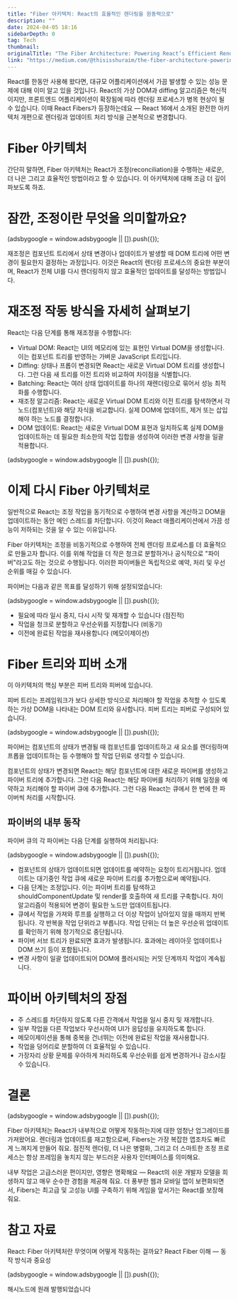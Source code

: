 ```yaml
---
title: "Fiber 아키텍처: React의 효율적인 렌더링을 원동력으로"
description: ""
date: 2024-04-05 18:16
sidebarDepth: 0
tag: Tech
thumbnail: 
originalTitle: "The Fiber Architecture: Powering React’s Efficient Rendering"
link: "https://medium.com/@thisisshuraim/the-fiber-architecture-powering-reacts-efficient-rendering-812e931b5fa1"
---
```



React를 한동안 사용해 왔다면, 대규모 어플리케이션에서 가끔 발생할 수 있는 성능 문제에 대해 이미 알고 있을 것입니다. React의 가상 DOM과 diffing 알고리즘은 혁신적이지만, 프론트엔드 어플리케이션이 확장됨에 따라 렌더링 프로세스가 병목 현상이 될 수 있습니다. 이때 React Fibers가 등장하는데요 — React 16에서 소개된 완전한 아키텍처 개편으로 렌더링과 업데이트 처리 방식을 근본적으로 변경합니다.

# Fiber 아키텍처

간단히 말하면, Fiber 아키텍처는 React가 조정(reconciliation)을 수행하는 새로운, 더 나은 그리고 효율적인 방법이라고 할 수 있습니다. 이 아키텍처에 대해 조금 더 깊이 파보도록 하죠.

# 잠깐, 조정이란 무엇을 의미할까요?

<!-- ui-log 수평형 -->
<ins class="adsbygoogle"
  style="display:block"
  data-ad-client="ca-pub-4877378276818686"
  data-ad-slot="9743150776"
  data-ad-format="auto"
  data-full-width-responsive="true"></ins>
<component is="script">
(adsbygoogle = window.adsbygoogle || []).push({});
</component>

재조정은 컴포넌트 트리에서 상태 변경이나 업데이트가 발생할 때 DOM 트리에 어떤 변경이 필요한지 결정하는 과정입니다. 이것은 React의 렌더링 프로세스의 중요한 부분이며, React가 전체 UI를 다시 렌더링하지 않고 효율적인 업데이트를 달성하는 방법입니다.

# 재조정 작동 방식을 자세히 살펴보기

React는 다음 단계를 통해 재조정을 수행합니다:

- Virtual DOM: React는 UI의 메모리에 있는 표현인 Virtual DOM을 생성합니다. 이는 컴포넌트 트리를 반영하는 가벼운 JavaScript 트리입니다.
- Diffing: 상태나 프롭이 변경되면 React는 새로운 Virtual DOM 트리를 생성합니다. 그런 다음 새 트리를 이전 트리와 비교하여 차이점을 식별합니다.
- Batching: React는 여러 상태 업데이트를 하나의 재렌더링으로 묶어서 성능 최적화를 수행합니다.
- 재조정 알고리즘: React는 새로운 Virtual DOM 트리와 이전 트리를 탐색하면서 각 노드(컴포넌트)와 해당 자식을 비교합니다. 실제 DOM에 업데이트, 제거 또는 삽입해야 하는 노드를 결정합니다.
- DOM 업데이트: React는 새로운 Virtual DOM 표현과 일치하도록 실제 DOM을 업데이트하는 데 필요한 최소한의 작업 집합을 생성하여 이러한 변경 사항을 일괄 적용합니다.

<!-- ui-log 수평형 -->
<ins class="adsbygoogle"
  style="display:block"
  data-ad-client="ca-pub-4877378276818686"
  data-ad-slot="9743150776"
  data-ad-format="auto"
  data-full-width-responsive="true"></ins>
<component is="script">
(adsbygoogle = window.adsbygoogle || []).push({});
</component>

# 이제 다시 Fiber 아키텍처로

일반적으로 React는 조정 작업을 동기적으로 수행하여 변경 사항을 계산하고 DOM을 업데이트하는 동안 메인 스레드를 차단합니다. 이것이 React 애플리케이션에서 가끔 성능이 저하되는 것을 알 수 있는 이유입니다.

Fiber 아키텍처는 조정을 비동기적으로 수행하여 전체 렌더링 프로세스를 더 효율적으로 만들고자 합니다. 이를 위해 작업을 더 작은 청크로 분할하거나 공식적으로 "파이버"라고도 하는 것으로 수행됩니다. 이러한 파이버들은 독립적으로 예약, 처리 및 우선순위를 매길 수 있습니다.

파이버는 다음과 같은 목표를 달성하기 위해 설정되었습니다:

<!-- ui-log 수평형 -->
<ins class="adsbygoogle"
  style="display:block"
  data-ad-client="ca-pub-4877378276818686"
  data-ad-slot="9743150776"
  data-ad-format="auto"
  data-full-width-responsive="true"></ins>
<component is="script">
(adsbygoogle = window.adsbygoogle || []).push({});
</component>

- 필요에 따라 일시 중지, 다시 시작 및 재개할 수 있습니다 (점진적)
- 작업을 청크로 분할하고 우선순위를 지정합니다 (비동기)
- 이전에 완료된 작업을 재사용합니다 (메모이제이션)

# Fiber 트리와 피버 소개

이 아키텍처의 핵심 부분은 피버 트리와 피버에 있습니다.

피버 트리는 프레임워크가 보다 상세한 방식으로 처리해야 할 작업을 추적할 수 있도록 하는 가상 DOM을 나타내는 DOM 트리와 유사합니다. 피버 트리는 피버로 구성되어 있습니다.

<!-- ui-log 수평형 -->
<ins class="adsbygoogle"
  style="display:block"
  data-ad-client="ca-pub-4877378276818686"
  data-ad-slot="9743150776"
  data-ad-format="auto"
  data-full-width-responsive="true"></ins>
<component is="script">
(adsbygoogle = window.adsbygoogle || []).push({});
</component>

파이버는 컴포넌트의 상태가 변경될 때 컴포넌트를 업데이트하고 새 요소를 렌더링하며 프롭을 업데이트하는 등 수행해야 할 작업 단위로 생각할 수 있습니다.

컴포넌트의 상태가 변경되면 React는 해당 컴포넌트에 대한 새로운 파이버를 생성하고 파이버 트리에 추가합니다. 그런 다음 React는 해당 파이버를 처리하기 위해 일정을 예약하고 처리해야 할 파이버 큐에 추가합니다. 그런 다음 React는 큐에서 한 번에 한 파이버씩 처리를 시작합니다.

## 파이버의 내부 동작

파이버 큐의 각 파이버는 다음 단계를 실행하여 처리됩니다:

<!-- ui-log 수평형 -->
<ins class="adsbygoogle"
  style="display:block"
  data-ad-client="ca-pub-4877378276818686"
  data-ad-slot="9743150776"
  data-ad-format="auto"
  data-full-width-responsive="true"></ins>
<component is="script">
(adsbygoogle = window.adsbygoogle || []).push({});
</component>

- 컴포넌트의 상태가 업데이트되면 업데이트를 예약하는 요청이 트리거됩니다. 업데이트는 대기중인 작업 큐에 새로운 파이버 트리를 추가함으로써 예약됩니다.
- 다음 단계는 조정입니다. 이는 파이버 트리를 탐색하고 shouldComponentUpdate 및 render를 호출하여 새 트리를 구축합니다. 차이 알고리즘이 적용되어 변경이 필요한 노드만 업데이트됩니다.
- 큐에서 작업을 가져와 루프를 실행하고 더 이상 작업이 남아있지 않을 때까지 반복됩니다. 각 반복을 작업 단위라고 부릅니다. 작업 단위는 더 높은 우선순위 업데이트를 확인하기 위해 정기적으로 중단됩니다.
- 파이버 서브 트리가 완료되면 효과가 발생됩니다. 효과에는 레이아웃 업데이트나 DOM 쓰기 등이 포함됩니다.
- 변경 사항이 일괄 업데이트되어 DOM에 플러시되는 커밋 단계까지 작업이 계속됩니다.

# 파이버 아키텍처의 장점

- 주 스레드를 차단하지 않도록 다른 간격에서 작업을 일시 중지 및 재개합니다.
- 일부 작업을 다른 작업보다 우선시하여 UI가 응답성을 유지하도록 합니다.
- 메모이제이션을 통해 중복을 건너뛰는 이전에 완료된 작업을 재사용합니다.
- 작업을 덩어리로 분할하여 더 효율적일 수 있습니다.
- 가장자리 상황 문제를 우아하게 처리하도록 우선순위를 쉽게 변경하거나 감소시킬 수 있습니다.

# 결론

<!-- ui-log 수평형 -->
<ins class="adsbygoogle"
  style="display:block"
  data-ad-client="ca-pub-4877378276818686"
  data-ad-slot="9743150776"
  data-ad-format="auto"
  data-full-width-responsive="true"></ins>
<component is="script">
(adsbygoogle = window.adsbygoogle || []).push({});
</component>

Fiber 아키텍처는 React가 내부적으로 어떻게 작동하는지에 대한 엄청난 업그레이드를 가져왔어요. 렌더링과 업데이트를 재고함으로써, Fibers는 가장 복잡한 앱조차도 빠르게 느껴지게 만들어 줘요. 점진적 렌더링, 더 나은 병렬화, 그리고 더 스마트한 조정 프로세스는 항상 프레임을 놓치지 않는 부드러운 사용자 인터페이스를 의미해요.

내부 작업은 고급스러운 편이지만, 영향은 명확해요 — React의 쉬운 개발자 모델을 희생하지 않고 매우 순수한 경험을 제공해 줘요. 더 풍부한 웹과 모바일 앱이 보편화되면서, Fibers는 최고급 및 고성능 UI를 구축하기 위해 게임을 앞서가는 React를 보장해 줘요.

# 참고 자료

React: Fiber 아키텍처란 무엇이며 어떻게 작동하는 걸까요?
React Fiber 이해 — 동작 방식과 중요성

<!-- ui-log 수평형 -->
<ins class="adsbygoogle"
  style="display:block"
  data-ad-client="ca-pub-4877378276818686"
  data-ad-slot="9743150776"
  data-ad-format="auto"
  data-full-width-responsive="true"></ins>
<component is="script">
(adsbygoogle = window.adsbygoogle || []).push({});
</component>

해시노드에 원래 발행되었습니다
